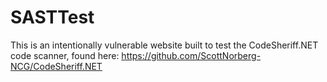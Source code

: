 # SASTTest

This is an intentionally vulnerable website built to test the CodeSheriff.NET code scanner, found here: https://github.com/ScottNorberg-NCG/CodeSheriff.NET
